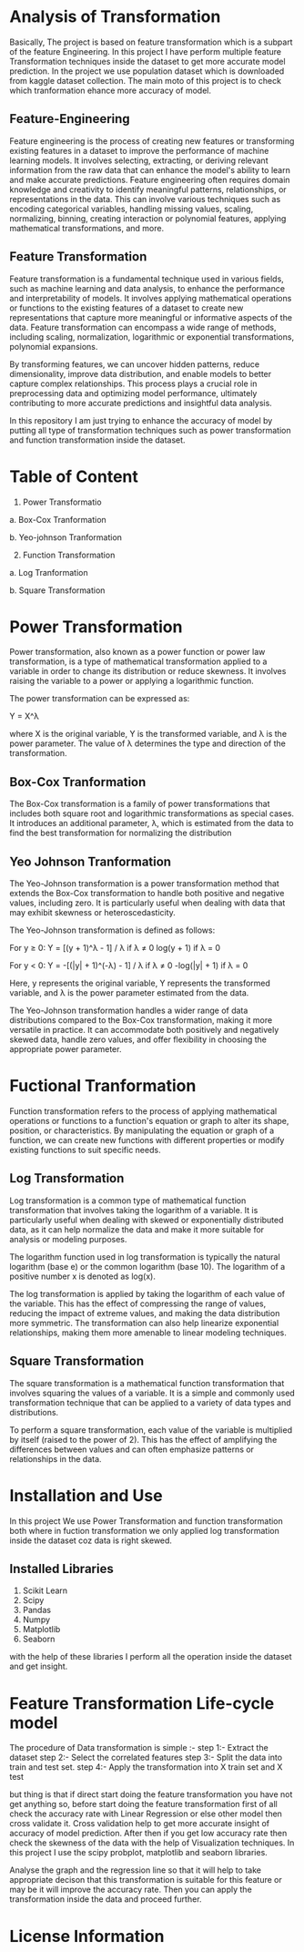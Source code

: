 # Analysis of Transformation
Basically, The project is based on feature transformation which is a subpart of the feature Engineering. In this project I have perform multiple feature Transformation techniques inside the dataset to get more accurate model prediction. In the project we use population dataset which is downloaded from kaggle dataset collection. The main moto of this project is to check which tranformation ehance more accuracy of model.

## Feature-Engineering
Feature engineering is the process of creating new features or transforming existing features in a dataset to improve the performance of machine learning models. It involves selecting, extracting, or deriving relevant information from the raw data that can enhance the model's ability to learn and make accurate predictions. Feature engineering often requires domain knowledge and creativity to identify meaningful patterns, relationships, or representations in the data. This can involve various techniques such as encoding categorical variables, handling missing values, scaling, normalizing, binning, creating interaction or polynomial features, applying mathematical transformations, and more.

## Feature Transformation
Feature transformation is a fundamental technique used in various fields, such as machine learning and data analysis, to enhance the performance and interpretability of models. It involves applying mathematical operations or functions to the existing features of a dataset to create new representations that capture more meaningful or informative aspects of the data. Feature transformation can encompass a wide range of methods, including scaling, normalization, logarithmic or exponential transformations, polynomial expansions.

By transforming features, we can uncover hidden patterns, reduce dimensionality, improve data distribution, and enable models to better capture complex relationships. This process plays a crucial role in preprocessing data and optimizing model performance, ultimately contributing to more accurate predictions and insightful data analysis.

In this repository I am just trying to enhance the accuracy of model by putting all type of transformation techniques such as power transformation and function transformation inside the dataset.

# Table of Content
1. Power Transformatio

  a. Box-Cox Tranformation

  b. Yeo-johnson Tranformation

2. Function Transformation

  a. Log Tranformation

  b. Square Transformation

# Power Transformation
Power transformation, also known as a power function or power law transformation, is a type of mathematical transformation applied to a variable in order to change its distribution or reduce skewness. It involves raising the variable to a power or applying a logarithmic function.

The power transformation can be expressed as:

Y = X^λ

where X is the original variable, Y is the transformed variable, and λ is the power parameter. The value of λ determines the type and direction of the transformation.

## Box-Cox Tranformation
The Box-Cox transformation is a family of power transformations that includes both square root and logarithmic transformations as special cases. It introduces an additional parameter, λ, which is estimated from the data to find the best transformation for normalizing the distribution

## Yeo Johnson Tranformation
The Yeo-Johnson transformation is a power transformation method that extends the Box-Cox transformation to handle both positive and negative values, including zero. It is particularly useful when dealing with data that may exhibit skewness or heteroscedasticity.

The Yeo-Johnson transformation is defined as follows:

For y ≥ 0:
Y = [(y + 1)^λ - 1] / λ if λ ≠ 0
log(y + 1) if λ = 0

For y < 0:
Y = -[(|y| + 1)^(-λ) - 1] / λ if λ ≠ 0
-log(|y| + 1) if λ = 0

Here, y represents the original variable, Y represents the transformed variable, and λ is the power parameter estimated from the data.

The Yeo-Johnson transformation handles a wider range of data distributions compared to the Box-Cox transformation, making it more versatile in practice. It can accommodate both positively and negatively skewed data, handle zero values, and offer flexibility in choosing the appropriate power parameter. 

# Fuctional Tranformation
Function transformation refers to the process of applying mathematical operations or functions to a function's equation or graph to alter its shape, position, or characteristics. By manipulating the equation or graph of a function, we can create new functions with different properties or modify existing functions to suit specific needs.

## Log Transformation
Log transformation is a common type of mathematical function transformation that involves taking the logarithm of a variable. It is particularly useful when dealing with skewed or exponentially distributed data, as it can help normalize the data and make it more suitable for analysis or modeling purposes.

The logarithm function used in log transformation is typically the natural logarithm (base e) or the common logarithm (base 10). The logarithm of a positive number x is denoted as log(x).

The log transformation is applied by taking the logarithm of each value of the variable. This has the effect of compressing the range of values, reducing the impact of extreme values, and making the data distribution more symmetric. The transformation can also help linearize exponential relationships, making them more amenable to linear modeling techniques.

## Square Transformation
The square transformation is a mathematical function transformation that involves squaring the values of a variable. It is a simple and commonly used transformation technique that can be applied to a variety of data types and distributions.

To perform a square transformation, each value of the variable is multiplied by itself (raised to the power of 2). This has the effect of amplifying the differences between values and can often emphasize patterns or relationships in the data.

# Installation and Use
In this project We use Power Transformation and function transformation both where in fuction transformation we only applied log transformation inside the dataset coz data is right skewed.

## Installed Libraries

1. Scikit Learn
2. Scipy
3. Pandas
4. Numpy
5. Matplotlib
6. Seaborn

with the help of these libraries I perform all the operation inside the dataset and get insight.

# Feature Transformation Life-cycle model
The procedure of Data transformation is simple :-
step 1:- Extract the dataset
step 2:- Select the correlated features
step 3:- Split the data into train and test set.
step 4:- Apply the transformation into X train set and X test 

but thing is that if direct start doing the feature transformation you have not get anything so, before start doing the feature transformation first of all check the accuracy rate with Linear Regression or else other model then cross validate it. Cross validation help to get more accurate insight of accuracy of model prediction. After then if you get low accuracy rate then check the skewness of the data with the help of Visualization techniques. In this project I use the scipy probplot, matplotlib and seaborn libraries.

Analyse the graph and the regression line so that it will help to take appropriate decison that this transformation is suitable for this feature or may be it will improve the accuracy rate. Then you can apply the transformation inside the data and proceed further.

# License Information

